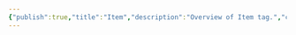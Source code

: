 ```yaml
---
{"publish":true,"title":"Item","description":"Overview of Item tag.","created":"2025-02-10T01:13:37.047+01:00","modified":"2024-10-04T00:24:28.460+02:00","cssclasses":"mado-heading"}
---
```


